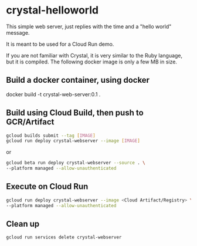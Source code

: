 # crystal-helloworld

This simple web server, just replies with the time
and a "hello world" message.

It is meant to be used for a Cloud Run demo.

If you are not familiar with Crystal, it is very similar
to the Ruby language, but it is compiled.  The following
docker image is only a few MB in size.

## Build a docker container, using docker
docker build -t crystal-web-server:0.1 .

## Build using Cloud Build, then push to GCR/Artifact
``` bash
gcloud builds submit --tag [IMAGE] 
gcloud run deploy crystal-webserver --image [IMAGE]
```

or

``` bash
gcloud beta run deploy crystal-webserver --source . \
--platform managed --allow-unauthenticated
```

## Execute on Cloud Run
``` bash
gcloud run deploy crystal-webserver --image <Cloud Artifact/Registry> \
--platform managed --allow-unauthenticated
```

## Clean up
``` bash
gcloud run services delete crystal-webserver
```
